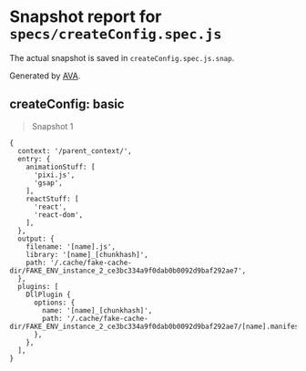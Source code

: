 # Snapshot report for `specs/createConfig.spec.js`

The actual snapshot is saved in `createConfig.spec.js.snap`.

Generated by [AVA](https://ava.li).

## createConfig: basic

> Snapshot 1

    {
      context: '/parent_context/',
      entry: {
        animationStuff: [
          'pixi.js',
          'gsap',
        ],
        reactStuff: [
          'react',
          'react-dom',
        ],
      },
      output: {
        filename: '[name].js',
        library: '[name]_[chunkhash]',
        path: '/.cache/fake-cache-dir/FAKE_ENV_instance_2_ce3bc334a9f0dab0b0092d9baf292ae7',
      },
      plugins: [
        DllPlugin {
          options: {
            name: '[name]_[chunkhash]',
            path: '/.cache/fake-cache-dir/FAKE_ENV_instance_2_ce3bc334a9f0dab0b0092d9baf292ae7/[name].manifest.json',
          },
        },
      ],
    }
